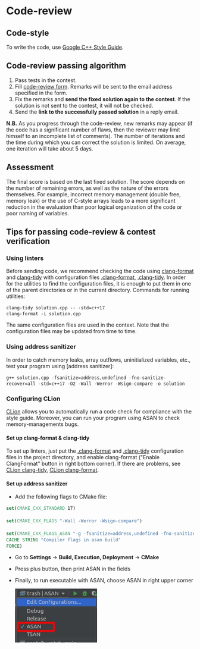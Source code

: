 # Code-review

## Code-style

To write the code, use [Google C++ Style Guide].

## Code-review passing algorithm

 1. Pass tests in the contest.
 2. Fill [code-review form]. Remarks will be sent to the email address specified in the form.
 3. Fix the remarks and **send the fixed solution again to the contest**. If the solution is not sent to the contest, it will not be checked.
 4. Send the **link to the successfully passed solution** in a reply email.

**N.B.** As you progress through the code-review, new remarks may appear (if the code has a significant number of flaws, then the reviewer may limit himself to an incomplete list of comments). The number of iterations and the time during which you can correct the solution is limited. On average, one iteration will take about 5 days. 

## Assessment

The final score is based on the last fixed solution. The score depends on the number of remaining errors, as well as the nature of the errors themselves. For example, incorrect memory management (double free, memory leak) or the use of C-style arrays leads to a more significant reduction in the evaluation than poor logical organization of the code or poor naming of variables.

## Tips for passing code-review & contest verification
### Using linters

Before sending code, we recommend checking the code using [clang-format] and [clang-tidy] with configuration files [.clang-format], [.clang-tidy]. In order for the utilities to find the configuration files, it is enough to put them in one of the parent directories or in the current directory. Commands for running utilities:
```
clang-tidy solution.cpp -- -std=c++17
clang-format -i solution.cpp 
```
The same configuration files are used in the context. Note that the configuration files may be updated from time to time.

### Using address sanitizer
In order to catch memory leaks, array outflows, uninitialized variables, etc., test your program using [address sanitizer]: 
```
g++ solution.cpp -fsanitize=address,undefined -fno-sanitize-recover=all -std=c++17 -O2 -Wall -Werror -Wsign-compare -o solution
```

### Configuring CLion
[CLion] allows you to automatically run a code check for compliance with the style guide. Moreover, you can run your program using ASAN to check memory-managements bugs.

#### Set up clang-format & clang-tidy
To set up linters, just put the [.clang-format] and [.clang-tidy] configuration files in the project directory, and enable clang-format ("Enable ClangFormat" button in right bottom corner). If there are problems, see [CLion clang-tidy], [CLion clang-format].

#### Set up address sanitizer
- Add the following flags to CMake file:

```cmake
set(CMAKE_CXX_STANDARD 17)

set(CMAKE_CXX_FLAGS "-Wall -Werror -Wsign-compare")

set(CMAKE_CXX_FLAGS_ASAN "-g -fsanitize=address,undefined -fno-sanitize-recover=all"
CACHE STRING "Compiler flags in asan build"
FORCE)
```
- Go to **Settings** -> **Build, Execution, Deployment** -> **CMake**


- Press plus button, then print ASAN in the fields


- Finally, to run executable with ASAN, choose ASAN in right upper corner
  
  ![img.png](set-up-clion.jpeg)

[//]: #
[Google C++ Style Guide]: <https://google.github.io/styleguide/cppguide.html>
[adress sanitazer]: https://github.com/google/sanitizers/wiki/AddressSanitizer
[CLion]: https://www.jetbrains.com/clion
[CLion clang-tidy]: https://www.jetbrains.com/help/clion/clang-tidy-checks-support.html
[CLion clang-format]: https://www.jetbrains.com/help/clion/clangformat-as-alternative-formatter.html
[code-review form]: https://docs.google.com/forms/d/e/1FAIpQLSe7e_sq0AIppkzpWojK08FzfrEoW3gL8inj3Z7oNt9jqXRv1Q/viewform
[results table]: https://docs.google.com/spreadsheets/d/1y64zLuW_gzcHhovapxaTmpZBLJJldIJtJb5paGbvseM/edit#gid=0
[clang-format]: https://clang.llvm.org/docs/ClangFormat.html
[clang-tidy]: https://clang.llvm.org/extra/clang-tidy/
[.clang-format]: https://github.com/clumpytuna/data-structures-and-algorithms-I-2021/blob/main/.clang-format
[.clang-tidy]: https://github.com/clumpytuna/data-structures-and-algorithms-I-2021/blob/main/.clang-tidy


